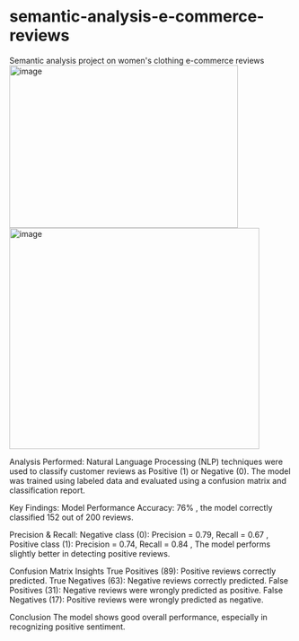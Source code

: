 # semantic-analysis-e-commerce-reviews
Semantic analysis project on women's clothing e-commerce reviews
<img width="407" height="290" alt="image" src="https://github.com/user-attachments/assets/b6de821a-f751-46dd-8a65-881fe6680062" />
<img width="445" height="394" alt="image" src="https://github.com/user-attachments/assets/d3648207-f0b7-4078-bd18-66029d4fcd44" />

   Analysis Performed:
   Natural Language Processing (NLP) techniques were used to classify customer reviews as Positive (1) or Negative (0).
   The model was trained using labeled data and evaluated using a confusion matrix and classification report.

   Key Findings:
   Model Performance
   Accuracy: 76%   ,  the model correctly classified 152 out of 200 reviews.

   Precision & Recall:
   Negative class (0): Precision = 0.79, Recall = 0.67 ,
   Positive class (1): Precision = 0.74, Recall = 0.84 ,
   The model performs slightly better in detecting positive reviews.

   Confusion Matrix Insights
   True Positives (89): Positive reviews correctly predicted. 
   True Negatives (63): Negative reviews correctly predicted.
   False Positives (31): Negative reviews were wrongly predicted as positive.
   False Negatives (17): Positive reviews were wrongly predicted as negative.

   Conclusion
   The model shows good overall performance, especially in recognizing positive sentiment.
